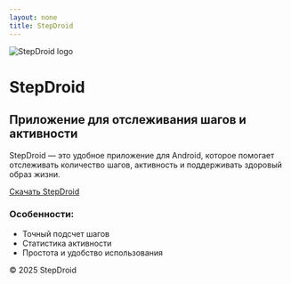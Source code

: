 ```yaml
---
layout: none
title: StepDroid
---
```


<link rel="stylesheet" href="/assets/style.css">

<div class="header">
	<img src="/assets/stepdroid.png" alt="StepDroid logo">
	<h1>StepDroid</h1>
</div>

<div class="main">
	<h2>Приложение для отслеживания шагов и активности</h2>
	<p>StepDroid — это удобное приложение для Android, которое помогает отслеживать количество шагов, активность и поддерживать здоровый образ жизни.</p>
	<a class="download-btn" href="stepdroid.apk">Скачать StepDroid</a>
	<h3>Особенности:</h3>
	<ul>
		<li>Точный подсчет шагов</li>
		<li>Статистика активности</li>
		<li>Простота и удобство использования</li>
	</ul>
</div>

<div class="footer">
	&copy; 2025 StepDroid
</div>